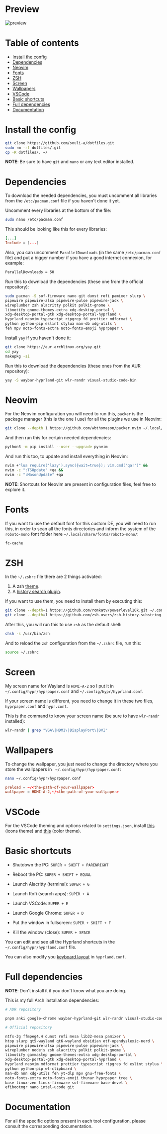 # Preview

![preview](preview.png)

# Table of contents

- [Install the config](#install-the-config)
- [Dependencies](#dependencies)
- [Neovim](#neovim)
- [Fonts](#fonts)
- [ZSH](#zsh)
- [Screen](#screen)
- [Wallpapers](#wallpapers)
- [VSCode](#VSCode)
- [Basic shortcuts](#basic-shortcuts)
- [Full dependencies](#full-dependencies)
- [Documentation](#documentation)

# Install the config

```bash
git clone https://github.com/souli-a/dotfiles.git
sudo rm -rf dotfiles/.git
cp -R dotfiles/. ~/
```

**NOTE**: Be sure to have `git` and `nano` or any text editor installed.

# Dependencies

To download the needed dependencies, you must uncomment all libraries from the `/etc/pacman.conf` file if you haven't done it yet.

Uncomment every libraries at the bottom of the file:

```bash
sudo nano /etc/pacman.conf
```

This should be looking like this for every libraries:

```conf
[...]
Include = [...]
```

Also, you can uncomment `ParallelDownloads` (in the same `/etc/pacman.conf` file) and put a bigger number if you have a good internet connexion, for example:

```bash
ParallelDownloads = 50
```

Run this to download the dependencies (these one from the official repository):

```bash
sudo pacman -S sof-firmware nano git dunst rofi pamixer slurp \
pipewire pipewire-alsa pipewire-pulse pipewire-jack \
wireplumber zsh alacritty polkit polkit-gnome \
libnotify gnome-themes-extra xdg-desktop-portal \
xdg-desktop-portal-gtk xdg-desktop-portal-hyprland \
hyprland neovim typescript ripgrep fd prettier mdformat \
python python-pip eslint stylua man-db xdg-utils \
feh mpv noto-fonts-extra noto-fonts-emoji hyprpaper \
```

Install `yay` if you haven't done it:

```bash
git clone https://aur.archlinux.org/yay.git
cd yay
makepkg -si
```

Run this to download the dependencies (these ones from the AUR repository):

```bash
yay -S waybar-hyprland-git wlr-randr visual-studio-code-bin
```

# Neovim

For the Neovim configuration you will need to run this, `packer` is the package manager (this is the one I use) for all the plugins we use in Neovim:

```bash
git clone --depth 1 https://github.com/wbthomason/packer.nvim ~/.local/share/nvim/site/pack/packer/start/packer.nvim
```

And then run this for certain needed dependencies:

```bash
python3 -m pip install --user --upgrade pynvim
```

And run this too, to update and install everything in Neovim:

```bash
nvim +"lua require('lazy').sync({wait=true}); vim.cmd('qa!')" &&
nvim -c ":TSUpdate" +qa &&
nvim -c ":MasonUpdate" +qa
```

**NOTE**: Shortcuts for Neovim are present in configuration files, feel free to explore it.

# Fonts

If you want to use the default font for this custom DE, you will need to run this, in order to scan all the fonts directories and inform the system of the `roboto-mono` font folder here `~/.local/share/fonts/roboto-mono/`:

```bash
fc-cache
```

# ZSH

In the `~/.zshrc` file there are 2 things activated:

1. A zsh [theme](https://github.com/romkatv/powerlevel10k).
2. A [history search plugin](https://github.com/zsh-users/zsh-history-substring-search).

If you want to use them, you need to install them by executing this:

```bash
git clone --depth=1 https://github.com/romkatv/powerlevel10k.git ~/.config/zsh/powerlevel10k/
git clone --depth=1 https://github.com/zsh-users/zsh-history-substring-search.git ~/.config/zsh/zsh-history-substring-search/
```

After this, you will run this to use `zsh` as the default shell:

```bash
chsh -s /usr/bin/zsh
```

And to reload the `zsh` configuration from the `~/.zshrc` file, run this:

```zsh
source ~/.zshrc
```

# Screen

My screen name for Wayland is `HDMI-A-2` so I put it in `~/.config/hypr/hyprpaper.conf` and `~/.config/hypr/hyprland.conf`.

If your screen name is different, you need to change it in these two files, `hyprpaper.conf` and `hypr.conf`.

This is the command to know your screen name (be sure to have `wlr-randr` installed):

```bash
wlr-randr | grep "VGA\|HDMI\|DisplayPort\|DVI"
```

# Wallpapers

To change the wallpaper, you just need to change the directory where you store the wallpapers in ` ~/.config/hypr/hyprpaper.conf`:

```bash
nano ~/.config/hypr/hyprpaper.conf
```

```conf
preload = ~/<the-path-of-your-wallpaper>
wallpaper = HDMI-A-2,~/<the-path-of-your-wallpaper>
```

# VSCode

For the VSCode theming and options related to `settings.json`, install [this](https://marketplace.visualstudio.com/items?itemName=antfu.icons-carbon) (icons theme) and [this](https://marketplace.visualstudio.com/items?itemName=Catppuccin.catppuccin-vsc) (color theme).

# Basic shortcuts

- Shutdown the PC: `SUPER + SHIFT + PARENRIGHT`
- Reboot the PC: `SUPER + SHIFT + EQUAL`

- Launch Alacritty (terminal): `SUPER + G`
- Launch Rofi (search apps): `SUPER + A`
- Launch VSCode: `SUPER + E`
- Launch Google Chrome: `SUPER + D`

- Put the window in fullscreen: `SUPER + SHIFT + F`
- Kill the window (close): `SUPER + SPACE`

You can edit and see all the Hyprland shortcuts in the `~/.config/hypr/hyprland.conf` file.

You can also modify you [keyboard layout](https://www.reddit.com/r/hyprland/comments/xtxmv8/eli5_how_do_i_change_keyboard_layout_in_hyprland/) in `hyprland.conf`.

# Full dependencies

**NOTE**: Don't install it if you don't know what you are doing.

This is my full Arch installation dependencies:

```bash
# AUR repository

pnpm anki google-chrome waybar-hyprland-git wlr-randr visual-studio-code-bin
```

```bash
# Official repository

ntfs-3g ffmpeg4.4 dunst rofi mesa lib32-mesa pamixer \
htop slurp qt5-wayland qt6-wayland obsidian otf-opendyslexic-nerd \
pipewire pipewire-alsa pipewire-pulse pipewire-jack \
wireplumber nodejs zsh alacritty polkit polkit-gnome \
libnotify gammastep gnome-themes-extra xdg-desktop-portal \
xdg-desktop-portal-gtk xdg-desktop-portal-hyprland \
hyprland neovim mdformat prettier typescript ripgrep fd eslint stylua \
python python-pip wl-clipboard \
man-db nnn xdg-utils feh yt-dlp mpv gnu-free-fonts \
noto-fonts-extra noto-fonts-emoji thunar hyprpaper tree \
base linux-zen linux-firmware sof-firmware base-devel \
efibootmgr nano intel-ucode git
```

# Documentation

For all the specific options present in each tool configuration, please consult the corresponding documentation.
